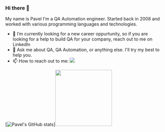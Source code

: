 ### Hi there 👋
My name is Pavel
I'm a QA Automation engineer.
Started back in 2008 and worked with various programming languages and technologies.

- 🔭 I’m currently looking for a new career oppurtunity, so if you are looking for a help to build QA for your company, reach out to me on LinkedIn
- 💬 Ask me about QA, QA Automation, or anything else. I'll try my best to help you.
- 📫 How to reach out to me: [<img src="https://img.shields.io/badge/linkedin-%230077B5.svg?&style=for-the-badge&logo=linkedin&logoColor=white" />](https://strongin.qa)


[![Pavel's GitHub stats](https://github-readme-stats.vercel.app/api?username=CoHuK&count_private=true&hide_border=true&layout=compact&theme=radical)]<img height="180em" src="https://github-readme-stats-phi-opal.vercel.app/api/top-langs/?username=CoHuK&show_icons=true&hide_border=true&layout=compact&count_private=true&langs_count=8&theme=radical"/>

<!--
**CoHuK/CoHuK** is a ✨ _special_ ✨ repository because its `README.md` (this file) appears on your GitHub profile.

Here are some ideas to get you started:

- 🔭 I’m currently working on ...
- 🌱 I’m currently learning ...
- 👯 I’m looking to collaborate on ...
- 🤔 I’m looking for help with ...
- 💬 Ask me about ...
- 📫 How to reach me: ...
- 😄 Pronouns: ...
- ⚡ Fun fact: ...
-->

